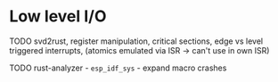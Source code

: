 # Low level I/O

TODO svd2rust, register manipulation, critical sections, edge vs level triggered interrupts, (atomics emulated via ISR -> can't use in own ISR)

TODO rust-analyzer - `esp_idf_sys` - expand macro crashes